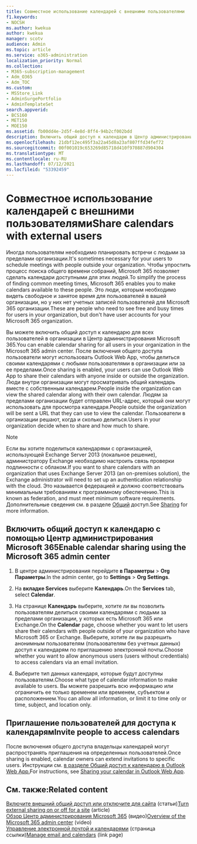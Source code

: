 ```yaml
---
title: Совместное использование календарей с внешними пользователями
f1.keywords:
- NOCSH
ms.author: kwekua
author: kwekua
manager: scotv
audience: Admin
ms.topic: article
ms.service: o365-administration
localization_priority: Normal
ms.collection:
- M365-subscription-management
- Adm_O365
- Adm_TOC
ms.custom:
- MSStore_Link
- AdminSurgePortfolio
- AdminTemplateSet
search.appverid:
- BCS160
- MET150
- MOE150
ms.assetid: fb00dd4e-2d5f-4e8d-8ff4-94b2cf002bdd
description: Включить общий доступ к календарю в Центр администрирования Microsoft 365, чтобы пользователи могли делиться своими календарями с любыми пользователями в организации или за ее пределами.
ms.openlocfilehash: 21dbf12ec495f3a22a45d8a23af807ffd34fef72
ms.sourcegitcommit: 00f001019c653269d85718d410f970887d904304
ms.translationtype: MT
ms.contentlocale: ru-RU
ms.lasthandoff: 07/12/2021
ms.locfileid: "53392459"
---
```

# <a name="share-calendars-with-external-users"></a><span data-ttu-id="97485-103">Совместное использование календарей с внешними пользователями</span><span class="sxs-lookup"><span data-stu-id="97485-103">Share calendars with external users</span></span>

<span data-ttu-id="97485-104">Иногда пользователям необходимо планировать встречи с людьми за пределами организации.</span><span class="sxs-lookup"><span data-stu-id="97485-104">It's sometimes necessary for your users to schedule meetings with people outside your organization.</span></span> <span data-ttu-id="97485-105">Чтобы упростить процесс поиска общего времени собраний, Microsoft 365 позволяет сделать календари доступными для этих людей.</span><span class="sxs-lookup"><span data-stu-id="97485-105">To simplify the process of finding common meeting times, Microsoft 365 enables you to make calendars available to these people.</span></span> <span data-ttu-id="97485-106">Это люди, которым необходимо видеть свободное и занятое время для пользователей в вашей организации, но у них нет учетных записей пользователей для Microsoft 365 организации.</span><span class="sxs-lookup"><span data-stu-id="97485-106">These are people who need to see free and busy times for users in your organization, but don't have user accounts for your Microsoft 365 organization.</span></span>

<span data-ttu-id="97485-107">Вы можете включить общий доступ к календарю для всех пользователей в организации в Центр администрирования Microsoft 365.</span><span class="sxs-lookup"><span data-stu-id="97485-107">You can enable calendar sharing for all users in your organization in the Microsoft 365 admin center.</span></span> <span data-ttu-id="97485-108">После включения общего доступа пользователи могут использовать Outlook Web App, чтобы делиться своими календарями с любыми пользователями в организации или за ее пределами.</span><span class="sxs-lookup"><span data-stu-id="97485-108">Once sharing is enabled, your users can use Outlook Web App to share their calendars with anyone inside or outside the organization.</span></span> <span data-ttu-id="97485-109">Люди внутри организации могут просматривать общий календарь вместе с собственным календарем.</span><span class="sxs-lookup"><span data-stu-id="97485-109">People inside the organization can view the shared calendar along with their own calendar.</span></span> <span data-ttu-id="97485-110">Людям за пределами организации будет отправлен URL-адрес, который они могут использовать для просмотра календаря.</span><span class="sxs-lookup"><span data-stu-id="97485-110">People outside the organization will be sent a URL that they can use to view the calendar.</span></span> <span data-ttu-id="97485-111">Пользователи в организации решают, когда и сколько делиться.</span><span class="sxs-lookup"><span data-stu-id="97485-111">Users in your organization decide when to share and how much to share.</span></span>

> [!NOTE]
> <span data-ttu-id="97485-112">Если вы хотите поделиться календарями с организацией, использующей Exchange Server 2013 (локальное решение), администратору Exchange необходимо настроить связь проверки подлинности с облаком.</span><span class="sxs-lookup"><span data-stu-id="97485-112">If you want to share calendars with an organization that uses Exchange Server 2013 (an on-premises solution), the Exchange administrator will need to set up an authentication relationship with the cloud.</span></span> <span data-ttu-id="97485-113">Это называется федерацией и должно соответствовать минимальным требованиям к программному обеспечению.</span><span class="sxs-lookup"><span data-stu-id="97485-113">This is known as federation, and must meet minimum software requirements.</span></span> <span data-ttu-id="97485-114">Дополнительные сведения см. в разделе [Общий](/exchange/sharing-exchange-2013-help) доступ.</span><span class="sxs-lookup"><span data-stu-id="97485-114">See [Sharing](/exchange/sharing-exchange-2013-help) for more information.</span></span>
  
## <a name="enable-calendar-sharing-using-the-microsoft-365-admin-center"></a><span data-ttu-id="97485-115">Включить общий доступ к календарю с помощью Центр администрирования Microsoft 365</span><span class="sxs-lookup"><span data-stu-id="97485-115">Enable calendar sharing using the Microsoft 365 admin center</span></span>

1. <span data-ttu-id="97485-116">В центре администрирования перейдите **в Параметры** \> **Org Параметры**.</span><span class="sxs-lookup"><span data-stu-id="97485-116">In the admin center, go to **Settings** \> **Org Settings**.</span></span>

2. <span data-ttu-id="97485-117">На **вкладке Services** выберите **Календарь**.</span><span class="sxs-lookup"><span data-stu-id="97485-117">On the **Services** tab, select **Calendar**.</span></span>
  
3. <span data-ttu-id="97485-118">На странице **Календарь** выберите, хотите ли вы позволить пользователям делиться своими календарями с людьми за пределами организации, у которых есть Microsoft 365 или Exchange.</span><span class="sxs-lookup"><span data-stu-id="97485-118">On the **Calendar** page, choose whether you want to let users share their calendars with people outside of your organization who have Microsoft 365 or Exchange.</span></span> <span data-ttu-id="97485-119">Выберите, хотите ли вы разрешить анонимным пользователям (пользователям без учетных данных) доступ к календарям по приглашению электронной почты.</span><span class="sxs-lookup"><span data-stu-id="97485-119">Choose whether you want to allow anonymous users (users without credentials) to access calendars via an email invitation.</span></span>

4. <span data-ttu-id="97485-120">Выберите тип данных календаря, которые будут доступны пользователям.</span><span class="sxs-lookup"><span data-stu-id="97485-120">Choose what type of calendar information to make available to users.</span></span> <span data-ttu-id="97485-121">Вы можете разрешить всю информацию или ограничить ее только временем или временем, субъектом и расположением.</span><span class="sxs-lookup"><span data-stu-id="97485-121">You can allow all information, or limit it to time only or time, subject, and location only.</span></span>

## <a name="invite-people-to-access-calendars"></a><span data-ttu-id="97485-122">Приглашение пользователей для доступа к календарям</span><span class="sxs-lookup"><span data-stu-id="97485-122">Invite people to access calendars</span></span>

<span data-ttu-id="97485-123">После включения общего доступа владельцы календарей могут распространять приглашения на определенных пользователей.</span><span class="sxs-lookup"><span data-stu-id="97485-123">Once sharing is enabled, calendar owners can extend invitations to specific users.</span></span> <span data-ttu-id="97485-124">Инструкции см. [в разделе Общий доступ к календарю в Outlook Web App.](https://support.microsoft.com/office/7ecef8ae-139c-40d9-bae2-a23977ee58d5)</span><span class="sxs-lookup"><span data-stu-id="97485-124">For instructions, see [Sharing your calendar in Outlook Web App](https://support.microsoft.com/office/7ecef8ae-139c-40d9-bae2-a23977ee58d5).</span></span>

## <a name="related-content"></a><span data-ttu-id="97485-125">См. также:</span><span class="sxs-lookup"><span data-stu-id="97485-125">Related content</span></span>

<span data-ttu-id="97485-126">[Включите внешний общий доступ или отключите для сайта](/sharepoint/change-external-sharing-site) (статьи)</span><span class="sxs-lookup"><span data-stu-id="97485-126">[Turn external sharing on or off for a site](/sharepoint/change-external-sharing-site) (article)</span></span>\
<span data-ttu-id="97485-127">[Обзор Центр администрирования Microsoft 365](../../business-video/admin-center-overview.md) (видео)</span><span class="sxs-lookup"><span data-stu-id="97485-127">[Overview of the Microsoft 365 admin center](../../business-video/admin-center-overview.md) (video)</span></span>\
<span data-ttu-id="97485-128">[Управление электронной почтой и календарями](../email/index.yml) (страница ссылки)</span><span class="sxs-lookup"><span data-stu-id="97485-128">[Manage email and calendars](../email/index.yml) (link page)</span></span>